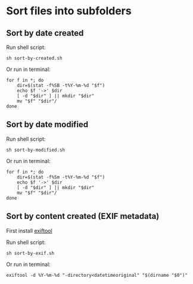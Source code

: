 # Sort files into subfolders 

## Sort by date created

Run shell script:
```shell
sh sort-by-created.sh
```

Or run in terminal:
```shell
for f in *; do
    dir=$(stat -f%SB -t%Y-%m-%d "$f")
    echo $f '->' $dir
    [ -d "$dir" ] || mkdir "$dir"
    mv "$f" "$dir"/
done
```

## Sort by date modified

Run shell script:
```shell
sh sort-by-modified.sh
```

Or run in terminal:
```shell
for f in *; do
    dir=$(stat -f%Sm -t%Y-%m-%d "$f")
    echo $f '->' $dir
    [ -d "$dir" ] || mkdir "$dir"
    mv "$f" "$dir"/
done
```


## Sort by content created (EXIF metadata)

First install [exiftool](https://exiftool.org/)

Run shell script:
```shell
sh sort-by-exif.sh
```

Or run in terminal:
```shell
exiftool -d %Y-%m-%d "-directory<datetimeoriginal" "$(dirname "$0")"
```
